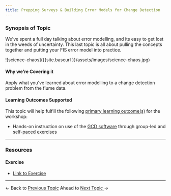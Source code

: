 ```yaml
---
title: Prepping Surveys & Building Error Models for Change Detection
---
```


### Synopsis of Topic

We've spent a full day talking about error modelling, and its easy to get lost in the weeds of uncertainty. This last topic is all about pulling the concepts together and putting your FIS error model into practice.

![science-chaos]({{site.baseurl }}/assets/images/science-chaos.jpg)

#### Why we're Covering it

Apply what you've learned about error modelling to a change detection problem from the flume data. 

#### Learning Outcomes Supported

This topic will help fulfill the following [primary learning outcome(s)](http://gcdworkshop.joewheaton.org/syllabus/primary-learning-outcomes) for the workshop:

- Hands-on instruction on use of the [GCD software](http://www.joewheaton.org/Home/research/software/GCD) through group-led and self-paced exercises

------

### Resources

#### Exercise

- [Link to Exercise](http://gcd6help.joewheaton.org/tutorials--how-to/workshop-tutorials/q-running-a-change-detection-w-fis)

------

← Back to [Previous Topic](http://gcdworkshop.joewheaton.org/workshop-topics/versions/3-day-workshop/2-errors-uncertainties/p-building-your-own-fis)                Ahead to [Next Topic ](http://gcdworkshop.joewheaton.org/workshop-topics/versions/3-day-workshop/2-errors-uncertainties/v-recap-of-day-2-preview-of-day-3)→